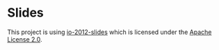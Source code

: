 # Slides

This project is using [io-2012-slides](https://code.google.com/archive/p/io-2012-slides) which is licensed under the
[Apache License 2.0](http://www.apache.org/licenses/LICENSE-2.0).
